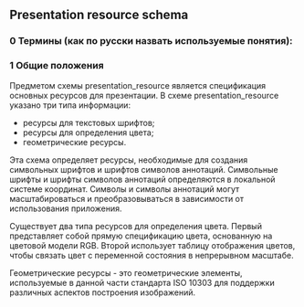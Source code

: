 ## Presentation resource schema

### 0 Термины (как по русски назвать используемые понятия):

### 1 Общие положения

Предметом схемы presentation_resource является спецификация основных ресурсов для презентации. В схеме presentation_resource указано три типа информации:

- ресурсы для текстовых шрифтов;
- ресурсы для определения цвета;
- геометрические ресурсы.

Эта схема определяет ресурсы, необходимые для создания символьных шрифтов и шрифтов символов аннотаций. Символьные шрифты и шрифты символов аннотаций определяются в локальной системе координат. Символы и символы аннотаций могут масштабироваться и преобразовываться в зависимости от использования приложения.

Существует два типа ресурсов для определения цвета. Первый представляет собой прямую спецификацию цвета, основанную на цветовой модели RGB. Второй использует таблицу отображения цветов, чтобы связать цвет с переменной состояния в непрерывном масштабе.

Геометрические ресурсы - это геометрические элементы, используемые в данной части стандарта ISO 10303 для поддержки различных аспектов построения изображений.